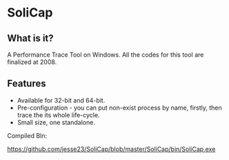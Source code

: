 # SoliCap

## What is it?

A Performance Trace Tool on Windows. All the codes for this tool are finalized at 2008.

## Features

* Available for 32-bit and 64-bit.
* Pre-configuration - you can put non-exist process by name, firstly, then trace the its whole life-cycle.
* Small size, one standalone.

Compiled BIn:

https://github.com/jesse23/SoliCap/blob/master/SoliCap/bin/SoliCap.exe